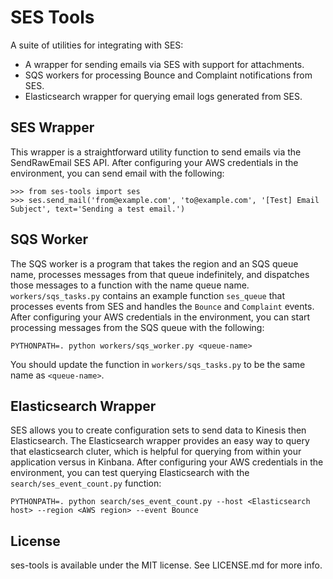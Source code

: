 # SES Tools

A suite of utilities for integrating with SES:

* A wrapper for sending emails via SES with support for attachments.
* SQS workers for processing Bounce and Complaint notifications from SES.
* Elasticsearch wrapper for querying email logs generated from SES.

## SES Wrapper

This wrapper is a straightforward utility function to send emails via the SendRawEmail SES API. After configuring your AWS credentials in the environment, you can send email with the following:

```
>>> from ses-tools import ses
>>> ses.send_mail('from@example.com', 'to@example.com', '[Test] Email Subject', text='Sending a test email.')
```

## SQS Worker

The SQS worker is a program that takes the region and an SQS queue name, processes messages from that queue indefinitely, and dispatches those messages to a function with the name queue name. `workers/sqs_tasks.py` contains an example function `ses_queue` that processes events from SES and handles the `Bounce` and `Complaint` events. After configuring your AWS credentials in the environment, you can start processing messages from the SQS queue with the following:

```
PYTHONPATH=. python workers/sqs_worker.py <queue-name>
```

You should update the function in `workers/sqs_tasks.py` to be the same name as `<queue-name>`.

## Elasticsearch Wrapper

SES allows you to create configuration sets to send data to Kinesis then Elasticsearch. The Elasticsearch wrapper provides an easy way to query that elasticsearch cluter, which is helpful for querying from within your application versus in Kinbana. After configuring your AWS credentials in the environment, you can test querying Elasticsearch with the `search/ses_event_count.py` function:

```
PYTHONPATH=. python search/ses_event_count.py --host <Elasticsearch host> --region <AWS region> --event Bounce
```

## License

ses-tools is available under the MIT license. See LICENSE.md for more info.
